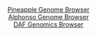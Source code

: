 <div id="Pineapple_Genome_Browser" align="center">
  <a href="https://igv.org/app/?sessionURL=blob:zZNdb5swGIX_i6VWm0TAQICAVE1pmn6lH2oZyZaqQgYMcQO2azvQNMp_n1Nt2s0qNRebJvnCfvXaPuf48Qa0WEjCKIiAY9qeadvAAHLBuhg1vMY3qMESRCWqJTaAwCUWmOYYRBtQIqlQcn.ldy6U4jKyLKJ4r0G0YqZ0TdSgV0ZRJ82cNdaI1TXKmECKCWkdC9Qyi1Rtr8MZ4tzUd7umZxVIIQvVfMGoZBbHtEo7fV76q5RWmLIGp82qVuRNQKr1aI2FWaIvw1k8zHMs5QSvL4qj4eRiOHXHyfzMH82T2_NZ4s8OY1JRpFYCH8UOLuJ8PXD7dwfO6dWkSW7nLe1W3rJKLg7ck8PxCycCyyM7sAd96Hn2QEdDaIFf_ifXepA9nVdZ6Vwn3782wXTuCS7a61OcwFoEL8N3fG8NULN8pUkA.UIEkQ0NF_qG5_i93dQeGBCGOh3BCIgeHg2gBMqXuv1hA9Saa16AxM.rN3QMwESBBYh6IYSBHYaO1w_6MAztrbEBK1H_vWhPk_swgM7Qcfy0JLXSMBeppFyaiFKzzUuzet0zS7kcO0m7vPTLJ02RHlwcj9yTASTlgXN8U929S5IW8PaI2u5HdP0T9j4ixFTZvsDlwbfZ05lsz_Fah4JvprF7SXZhxe2C0z9_th1O.8VTMtEgpft1RS9_ctciQRBVutASSTJSE7We6SRZByLbcTW.IGc10zwCUWWfoAEN24Off2Pqbh.3PwA-">Pineapple Genome Browser</a>
</div>
<div id="Alphonso_Genome_Browser" align="center">
  <a href="https://igv.org/app/?sessionURL=blob:zZJfb5swFMW_i6VWm0TAhpAUpGqipUmzNG2XKMnaqkIXMOAVMLNN_jTKd59bbdrLKjUPmyb5wb669j3n.LdDKyok4zXykW0S1yQEGUgWfD2DqinpNVRUIj.DUlIDCZpRQeuEIn.HMpAK5tMrfbNQqpG.ZTHVdCqoc25Kx4QKnnkNa2kmvLLOeVlCzAUoLqR1JmDFLZavOmsaQ9OYerZjulYKCiwom4LXklsNrfNord.LfpWinNa8olHVloq9Coi0Hq0xNTP4FCxnQZJQKcd0O0pPg_EoWDgX8_th7_x.fnO5nPeWxzOW16BaQU_v3PbsWVyHc286GqcXN58HT.1VEDY2xUdOeHyxaZig8pT0yUkXu13S08GwOqWb_8mzXuxA38NwcmQP8s3NeLG._ZaS6pqk4ZF9NnPcMCySN7zvDVTypNUsoKQQfZ9gw8E9w7V7nZctOTEw9nRCgjPkPzwaSAlInnT7ww6pbaOJQZJ.b1_hMRAXKRXI73gY94nn2W6338WeR_bGDrWi_HvxDuZTr4_twLZ7UcZKpXFOI1k30oS6NldJZubPB.apJtAdp.mdXcZ8S74OF5PNoHA3t4Pg6Y9Z9rV_Pfr1C7XR9yj6J.S9R4ip4kNxa5ZwOZK8jePQ_sKHU8.Z3GMo3O0bqL3Ec1g0GRcVKN2vK_r4k7YVCAa10oUVkyxmJVPbpU6Rr5FPbEdDixJeck0hEnn8ARvYIC7..BtOZ_.4_wE-">Alphonso Genome Browser</a>
</div>


<div id="DAF_Genomics_Browser" align="center">
  <a href="https://igv.org/app/?sessionURL=blob:tZFra9swFIb_i6D9ZDuWr7EhDDfN2iy7kAQvLKWEU_s4dmdZniQ3N_LfJ7yOwUYZgw4kIXEu76vznMgTClnxhsTEsahvUUoMIku.WwJra_wIDCWJC6glGkRggQKbDEl8IgVIBeniva4slWplPBjkUJhbbDirMmlJ14LWlLxTJepU07GAwZE3sJNWxplOVjCAui15I_kAsgylNO1Bi812swN9_Ixt.pa4YV2tql51o01oY7lVgHZbNTnu_2LkPyjrVb1JVsukr5_hYZqPktk0.exO0vVNMF6nn25XabC6XFbbBlQncHRo549fjvn4GJTl9XrP2MPNIgT1xG6nF.715WTfVgLliIZ06Nm.59vkbJCaZ51GQLJS0Jh6RugMDcfzzOer6wd6BoJXJL67N4gSkH3V6Xcnog6tBkUkfut6ZgbhIkdBYjOy7ZBGkeN7oWdHET0bJ9KJ.pVJvk0XUWg7ieME1gMwrV9UdT8.LfRn8LUw_tZZ73_F9AjjxRDKpE6SC.fq6sP8MG9nHXtHC.pOXgBlkBc_VnDBQOnQj.czFqi1HsNG_eLinu_P3wE-">DAF Genomics Browser</a>
</div>
